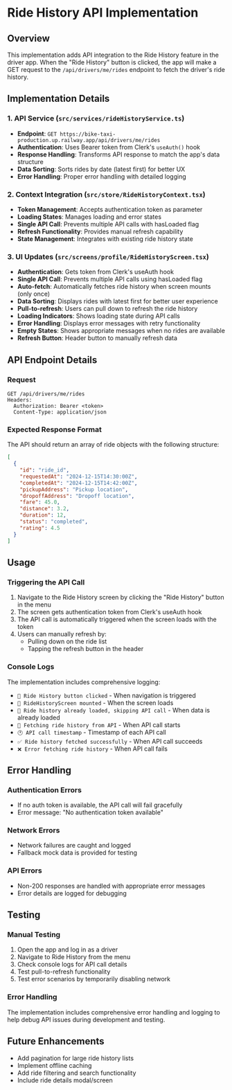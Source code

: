 # Ride History API Implementation

## Overview
This implementation adds API integration to the Ride History feature in the driver app. When the "Ride History" button is clicked, the app will make a GET request to the `/api/drivers/me/rides` endpoint to fetch the driver's ride history.

## Implementation Details

### 1. API Service (`src/services/rideHistoryService.ts`)
- **Endpoint**: `GET https://bike-taxi-production.up.railway.app/api/drivers/me/rides`
- **Authentication**: Uses Bearer token from Clerk's `useAuth()` hook
- **Response Handling**: Transforms API response to match the app's data structure
- **Data Sorting**: Sorts rides by date (latest first) for better UX
- **Error Handling**: Proper error handling with detailed logging

### 2. Context Integration (`src/store/RideHistoryContext.tsx`)
- **Token Management**: Accepts authentication token as parameter
- **Loading States**: Manages loading and error states
- **Single API Call**: Prevents multiple API calls with hasLoaded flag
- **Refresh Functionality**: Provides manual refresh capability
- **State Management**: Integrates with existing ride history state

### 3. UI Updates (`src/screens/profile/RideHistoryScreen.tsx`)
- **Authentication**: Gets token from Clerk's useAuth hook
- **Single API Call**: Prevents multiple API calls using hasLoaded flag
- **Auto-fetch**: Automatically fetches ride history when screen mounts (only once)
- **Data Sorting**: Displays rides with latest first for better user experience
- **Pull-to-refresh**: Users can pull down to refresh the ride history
- **Loading Indicators**: Shows loading state during API calls
- **Error Handling**: Displays error messages with retry functionality
- **Empty States**: Shows appropriate messages when no rides are available
- **Refresh Button**: Header button to manually refresh data

## API Endpoint Details

### Request
```
GET /api/drivers/me/rides
Headers:
  Authorization: Bearer <token>
  Content-Type: application/json
```

### Expected Response Format
The API should return an array of ride objects with the following structure:
```json
[
  {
    "id": "ride_id",
    "requestedAt": "2024-12-15T14:30:00Z",
    "completedAt": "2024-12-15T14:42:00Z",
    "pickupAddress": "Pickup location",
    "dropoffAddress": "Dropoff location",
    "fare": 45.0,
    "distance": 3.2,
    "duration": 12,
    "status": "completed",
    "rating": 4.5
  }
]
```

## Usage

### Triggering the API Call
1. Navigate to the Ride History screen by clicking the "Ride History" button in the menu
2. The screen gets authentication token from Clerk's useAuth hook
3. The API call is automatically triggered when the screen loads with the token
4. Users can manually refresh by:
   - Pulling down on the ride list
   - Tapping the refresh button in the header

### Console Logs
The implementation includes comprehensive logging:
- `🚀 Ride History button clicked` - When navigation is triggered
- `📱 RideHistoryScreen mounted` - When the screen loads
- `📱 Ride history already loaded, skipping API call` - When data is already loaded
- `🔄 Fetching ride history from API` - When API call starts
- `🕐 API call timestamp` - Timestamp of each API call
- `✅ Ride history fetched successfully` - When API call succeeds
- `❌ Error fetching ride history` - When API call fails

## Error Handling

### Authentication Errors
- If no auth token is available, the API call will fail gracefully
- Error message: "No authentication token available"

### Network Errors
- Network failures are caught and logged
- Fallback mock data is provided for testing

### API Errors
- Non-200 responses are handled with appropriate error messages
- Error details are logged for debugging

## Testing

### Manual Testing
1. Open the app and log in as a driver
2. Navigate to Ride History from the menu
3. Check console logs for API call details
4. Test pull-to-refresh functionality
5. Test error scenarios by temporarily disabling network

### Error Handling
The implementation includes comprehensive error handling and logging to help debug API issues during development and testing.

## Future Enhancements
- Add pagination for large ride history lists
- Implement offline caching
- Add ride filtering and search functionality
- Include ride details modal/screen 